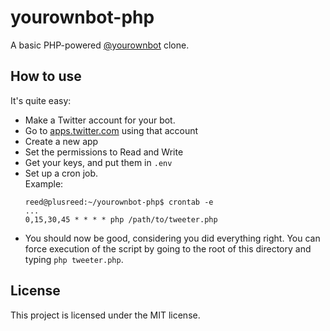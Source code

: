 # yourownbot-php
A basic PHP-powered [@yourownbot](https://twitter.com/#!/yourownbot) clone.

## How to use
It's quite easy:
 - Make a Twitter account for your bot.
 - Go to [apps.twitter.com](http://apps.twitter.com) using that account
 - Create a new app
 - Set the permissions to Read and Write
 - Get your keys, and put them in `.env`
 - Set up a cron job.  
   Example:  
   ```
   reed@plusreed:~/yourownbot-php$ crontab -e
   ...
   0,15,30,45 * * * * php /path/to/tweeter.php
   ```
 - You should now be good, considering you did everything right. You can force execution of the script by going to the root of this directory and typing `php tweeter.php`.

## License
This project is licensed under the MIT license.
